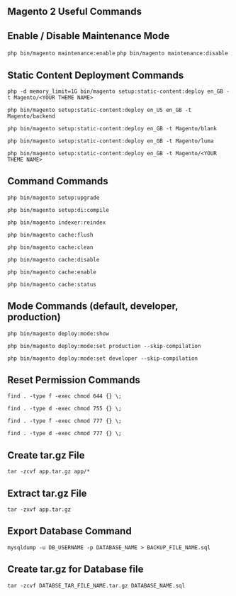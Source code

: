## Magento 2 Useful Commands

## Enable / Disable Maintenance Mode
`php bin/magento maintenance:enable`
`php bin/magento maintenance:disable`

## Static Content Deployment Commands
`php -d memory_limit=1G bin/magento setup:static-content:deploy en_GB -t Magento/<YOUR THEME NAME>`

`php bin/magento setup:static-content:deploy en_US en_GB -t Magento/backend`

`php bin/magento setup:static-content:deploy en_GB -t Magento/blank`

`php bin/magento setup:static-content:deploy en_GB -t Magento/luma`

`php bin/magento setup:static-content:deploy en_GB -t Magento/<YOUR THEME NAME>`

## Command Commands
`php bin/magento setup:upgrade`

`php bin/magento setup:di:compile`

`php bin/magento indexer:reindex`

`php bin/magento cache:flush`

`php bin/magento cache:clean`

`php bin/magento cache:disable`

`php bin/magento cache:enable`

`php bin/magento cache:status`

## Mode Commands (default, developer, production)
`php bin/magento deploy:mode:show`

`php bin/magento deploy:mode:set production --skip-compilation`

`php bin/magento deploy:mode:set developer --skip-compilation`

## Reset Permission Commands
`find . -type f -exec chmod 644 {} \;`

`find . -type d -exec chmod 755 {} \;`

`find . -type f -exec chmod 777 {} \;`

`find . -type d -exec chmod 777 {} \;`

## Create tar.gz File
`tar -zcvf app.tar.gz app/*`

## Extract tar.gz File
`tar -zxvf app.tar.gz`

## Export Database Command
`mysqldump -u DB_USERNAME -p DATABASE_NAME > BACKUP_FILE_NAME.sql`

## Create tar.gz for Database file
`tar -zcvf DATABSE_TAR_FILE_NAME.tar.gz DATABASE_NAME.sql`
